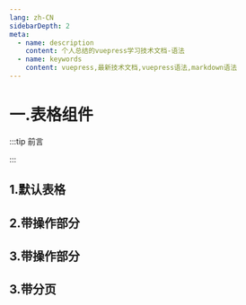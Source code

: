 ```yaml
---
lang: zh-CN
sidebarDepth: 2
meta:
  - name: description
    content: 个人总结的vuepress学习技术文档-语法
  - name: keywords
    content: vuepress,最新技术文档,vuepress语法,markdown语法
---
```


# 一.表格组件

:::tip 前言

:::

## 1.默认表格

<!-- <preview path="./table-default.vue"></preview> -->

## 2.带操作部分

<preview path="./table-operation.vue"></preview>

## 3.带操作部分

<preview path="./table-operation2.vue"></preview>

## 3.带分页

<preview path="./table-pagination.vue"></preview>